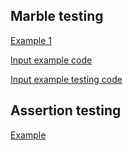 ## Marble testing

[Example 1](./spec/marble-testing.spec.js)

[Input example code](./index.js)

[Input example testing code](./spec/input.spec.js)

## Assertion testing

[Example](./spec/assert.spec.js)

